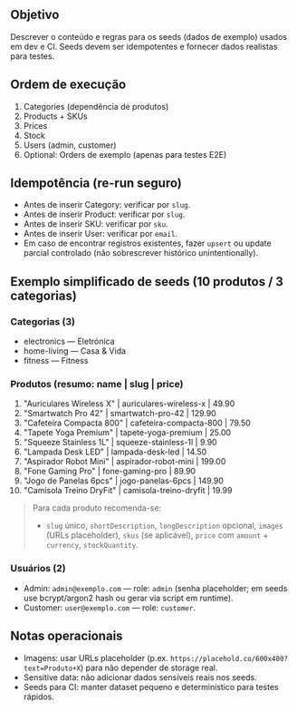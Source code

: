 ## Objetivo
Descrever o conteúdo e regras para os seeds (dados de exemplo) usados em dev e CI. Seeds devem ser idempotentes e fornecer dados realistas para testes.

## Ordem de execução
1. Categories (dependência de produtos)  
2. Products + SKUs  
3. Prices  
4. Stock  
5. Users (admin, customer)  
6. Optional: Orders de exemplo (apenas para testes E2E)

## Idempotência (re-run seguro)
- Antes de inserir Category: verificar por `slug`.  
- Antes de inserir Product: verificar por `slug`.  
- Antes de inserir SKU: verificar por `sku`.  
- Antes de inserir User: verificar por `email`.  
- Em caso de encontrar registros existentes, fazer `upsert` ou update parcial controlado (não sobrescrever histórico unintentionally).

## Exemplo simplificado de seeds (10 produtos / 3 categorias)
### Categorias (3)
- electronics — Eletrónica  
- home-living — Casa & Vida  
- fitness — Fitness

### Produtos (resumo: name | slug | price)
1. "Auriculares Wireless X" | auriculares-wireless-x | 49.90  
2. "Smartwatch Pro 42" | smartwatch-pro-42 | 129.90  
3. "Cafeteira Compacta 800" | cafeteira-compacta-800 | 79.50  
4. "Tapete Yoga Premium" | tapete-yoga-premium | 25.00  
5. "Squeeze Stainless 1L" | squeeze-stainless-1l | 9.90  
6. "Lampada Desk LED" | lampada-desk-led | 14.50  
7. "Aspirador Robot Mini" | aspirador-robot-mini | 199.00  
8. "Fone Gaming Pro" | fone-gaming-pro | 89.90  
9. "Jogo de Panelas 6pcs" | jogo-panelas-6pcs | 149.90  
10. "Camisola Treino DryFit" | camisola-treino-dryfit | 19.99

> Para cada produto recomenda-se:
> - `slug` único, `shortDescription`, `longDescription` opcional, `images` (URLs placeholder), `skus` (se aplicável), `price` com `amount` + `currency`, `stockQuantity`.

### Usuários (2)
- Admin: `admin@exemplo.com` — role: `admin` (senha placeholder; em seeds use bcrypt/argon2 hash ou gerar via script em runtime).  
- Customer: `user@exemplo.com` — role: `customer`.

## Notas operacionais
- Imagens: usar URLs placeholder (p.ex. `https://placehold.co/600x400?text=Produto+X`) para não depender de storage real.  
- Sensitive data: não adicionar dados sensíveis reais nos seeds.  
- Seeds para CI: manter dataset pequeno e determinístico para testes rápidos.